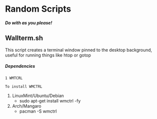 # Random Scripts
##### Do with as you please!

## Wallterm.sh

This script creates a terminal window pinned to the desktop background, useful for running things like htop or gotop

##### Dependencies

~~~
1 WMTCRL

To install WMCTRL

~~~
1. LinuxMint/Ubuntu/Debian
    * sudo apt-get install wmctrl -fy
2. Arch/Mangaro
    * pacman -S wmctrl